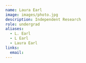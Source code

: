 ```yaml
---
name: Laura Earl
image: images/photo.jpg
description: Independent Research
role: undergrad
aliases:
  - L. Earl
  - L Earl
  - Laura Earl
links:
  email:
---
```

